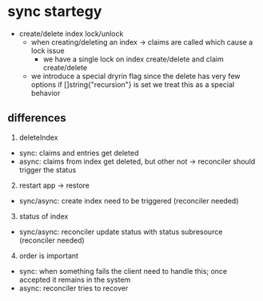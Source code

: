 # sync startegy

- create/delete index lock/unlock
    - when creating/deleting an index -> claims are called which cause a lock issue
        - we have a single lock on index create/delete and claim create/delete
    - we introduce a special dryrin flag since the delete has very few options if []string{"recursion"} is set we treat this as a special behavior

## differences

1. deleteIndex
- sync: claims and entries get deleted 
- async: claims from index get deleted, but other not -> reconciler should trigger the status

2. restart app -> restore
- sync/async: create index need to be triggered (reconciler needed)

3. status of index
- sync/async: reconciler update status with status subresource (reconciler needed)

4. order is important
- sync: when something fails the client need to handle this; once accepted it remains in the system
- async: reconciler tries to recover
